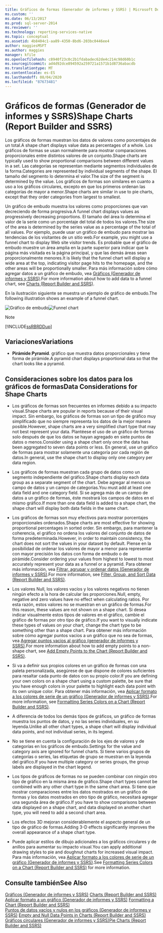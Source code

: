 ```yaml
---
title: Gráficos de formas (Generador de informes y SSRS) | Microsoft Docs
ms.custom: ''
ms.date: 06/13/2017
ms.prod: sql-server-2014
ms.reviewer: ''
ms.technology: reporting-services-native
ms.topic: conceptual
ms.assetid: 4b8404c1-aa89-4350-8bd6-203bc0446ee4
author: maggiesMSFT
ms.author: maggies
manager: kfile
ms.openlocfilehash: c8940f23c0c2b1fdabadec62de4c214c98d60b1c
ms.sourcegitcommit: ad4d92dce894592a259721a1571b1d8736abacdb
ms.translationtype: MT
ms.contentlocale: es-ES
ms.lasthandoff: 08/04/2020
ms.locfileid: "87673481"
---
```

# <a name="shape-charts-report-builder-and-ssrs"></a><span data-ttu-id="3b0d2-102">Gráficos de formas (Generador de informes y SSRS)</span><span class="sxs-lookup"><span data-stu-id="3b0d2-102">Shape Charts (Report Builder and SSRS)</span></span>
  <span data-ttu-id="3b0d2-103">Los gráficos de formas muestran los datos de valores como porcentajes de un total.</span><span class="sxs-lookup"><span data-stu-id="3b0d2-103">A shape chart displays value data as percentages of a whole.</span></span> <span data-ttu-id="3b0d2-104">Los gráficos de formas se usan normalmente para mostrar comparaciones proporcionales entre distintos valores de un conjunto.</span><span class="sxs-lookup"><span data-stu-id="3b0d2-104">Shape charts are typically used to show proportional comparisons between different values in a set.</span></span> <span data-ttu-id="3b0d2-105">Las categorías se representan mediante segmentos individuales de la forma.</span><span class="sxs-lookup"><span data-stu-id="3b0d2-105">Categories are represented by individual segments of the shape.</span></span> <span data-ttu-id="3b0d2-106">El tamaño del segmento lo determina el valor.</span><span class="sxs-lookup"><span data-stu-id="3b0d2-106">The size of the segment is determined by the value.</span></span> <span data-ttu-id="3b0d2-107">Los gráficos de formas son similares en cuanto a uso a los gráficos circulares, excepto en que los primeros ordenan las categorías de mayor a menor.</span><span class="sxs-lookup"><span data-stu-id="3b0d2-107">Shape charts are similar in use to pie charts, except that they order categories from largest to smallest.</span></span>  
  
 <span data-ttu-id="3b0d2-108">Un gráfico de embudo muestra los valores como proporciones que van decreciendo de forma progresiva.</span><span class="sxs-lookup"><span data-stu-id="3b0d2-108">A funnel chart displays values as progressively decreasing proportions.</span></span> <span data-ttu-id="3b0d2-109">El tamaño del área lo determina el valor de la serie como un porcentaje del total de todos los valores.</span><span class="sxs-lookup"><span data-stu-id="3b0d2-109">The size of the area is determined by the series value as a percentage of the total of all values.</span></span> <span data-ttu-id="3b0d2-110">Por ejemplo, puede usar un gráfico de embudo para mostrar las tendencias de los visitantes de un sitio web.</span><span class="sxs-lookup"><span data-stu-id="3b0d2-110">For example, you might use a funnel chart to display Web site visitor trends.</span></span> <span data-ttu-id="3b0d2-111">Es probable que el gráfico de embudo muestre un área amplia en la parte superior para indicar que la página más visitada es la página principal, y que las demás áreas sean proporcionalmente menores.</span><span class="sxs-lookup"><span data-stu-id="3b0d2-111">It is likely that the funnel chart will display a wide area at the top, indicating visitor page hits to the homepage, and the other areas will be proportionally smaller.</span></span> <span data-ttu-id="3b0d2-112">Para más información sobre cómo agregar datos a un gráfico de embudo, vea [Gráficos &#40;Generador de informes y SSRS&#41;](charts-report-builder-and-ssrs.md).</span><span class="sxs-lookup"><span data-stu-id="3b0d2-112">For more information about how to add data to a funnel chart, see [Charts &#40;Report Builder and SSRS&#41;](charts-report-builder-and-ssrs.md).</span></span>  
  
 <span data-ttu-id="3b0d2-113">En la ilustración siguiente se muestra un ejemplo de gráfico de embudo.</span><span class="sxs-lookup"><span data-stu-id="3b0d2-113">The following illustration shows an example of a funnel chart.</span></span>  
  
 <span data-ttu-id="3b0d2-114">![Gráfico de embudo](../media/rs-funnelchart.gif "Gráfico de embudo")</span><span class="sxs-lookup"><span data-stu-id="3b0d2-114">![Funnel chart](../media/rs-funnelchart.gif "Funnel chart")</span></span>  
  
> [!NOTE]  
>  [!INCLUDE[ssRBRDDup](../../includes/ssrbrddup-md.md)]  
  
## <a name="variations"></a><span data-ttu-id="3b0d2-115">Variaciones</span><span class="sxs-lookup"><span data-stu-id="3b0d2-115">Variations</span></span>  
  
-   <span data-ttu-id="3b0d2-116">**Pirámide**:</span><span class="sxs-lookup"><span data-stu-id="3b0d2-116">**Pyramid**.</span></span> <span data-ttu-id="3b0d2-117">gráfico que muestra datos proporcionales y tiene forma de pirámide.</span><span class="sxs-lookup"><span data-stu-id="3b0d2-117">A pyramid chart displays proportional data so that the chart looks like a pyramid.</span></span>  
  
## <a name="data-considerations-for-shape-charts"></a><span data-ttu-id="3b0d2-118">Consideraciones sobre los datos para los gráficos de formas</span><span class="sxs-lookup"><span data-stu-id="3b0d2-118">Data Considerations for Shape Charts</span></span>  
  
-   <span data-ttu-id="3b0d2-119">Los gráficos de formas son frecuentes en informes debido a su impacto visual.</span><span class="sxs-lookup"><span data-stu-id="3b0d2-119">Shape charts are popular in reports because of their visual impact.</span></span> <span data-ttu-id="3b0d2-120">Sin embargo, los gráficos de formas son un tipo de gráfico muy simplificado que no siempre representa los datos de la mejor manera posible.</span><span class="sxs-lookup"><span data-stu-id="3b0d2-120">However, shape charts are a very simplified chart type that may not best represent your data.</span></span> <span data-ttu-id="3b0d2-121">Plantéese el uso de un gráfico de formas solo después de que los datos se hayan agregado en siete puntos de datos o menos.</span><span class="sxs-lookup"><span data-stu-id="3b0d2-121">Consider using a shape chart only once the data has been aggregated to seven data points or less.</span></span> <span data-ttu-id="3b0d2-122">En general, use un gráfico de formas para mostrar solamente una categoría por cada región de datos.</span><span class="sxs-lookup"><span data-stu-id="3b0d2-122">In general, use the shape chart to display only one category per data region.</span></span>  
  
-   <span data-ttu-id="3b0d2-123">Los gráficos de formas muestran cada grupo de datos como un segmento independiente del gráfico.</span><span class="sxs-lookup"><span data-stu-id="3b0d2-123">Shape charts display each data group as a separate segment of the chart.</span></span> <span data-ttu-id="3b0d2-124">Debe agregar al menos un campo de datos y un campo de categorías.</span><span class="sxs-lookup"><span data-stu-id="3b0d2-124">You must add at least one data field and one category field.</span></span> <span data-ttu-id="3b0d2-125">Si se agrega más de un campo de datos a un gráfico de formas, éste mostrará los campos de datos en el mismo gráfico.</span><span class="sxs-lookup"><span data-stu-id="3b0d2-125">If more than one data field is added to a shape chart, the shape chart will display both data fields in the same chart.</span></span>  
  
-   <span data-ttu-id="3b0d2-126">Los gráficos de formas son muy efectivos para mostrar porcentajes proporcionales ordenados.</span><span class="sxs-lookup"><span data-stu-id="3b0d2-126">Shape charts are most effective for showing proportional percentages in sorted order.</span></span> <span data-ttu-id="3b0d2-127">Sin embargo, para mantener la coherencia, el gráfico no ordena los valores del conjunto de datos de forma predeterminada.</span><span class="sxs-lookup"><span data-stu-id="3b0d2-127">However, in order to maintain consistency, the chart does not sort the values in your dataset by default.</span></span> <span data-ttu-id="3b0d2-128">Piense en la posibilidad de ordenar los valores de mayor a menor para representar con mayor precisión los datos con forma de embudo o de pirámide.</span><span class="sxs-lookup"><span data-stu-id="3b0d2-128">Consider ordering your values from highest to lowest to most accurately represent your data as a funnel or a pyramid.</span></span> <span data-ttu-id="3b0d2-129">Para obtener más información, vea [Filtrar, agrupar y ordenar datos &#40;Generador de informes y SSRS&#41;](filter-group-and-sort-data-report-builder-and-ssrs.md).</span><span class="sxs-lookup"><span data-stu-id="3b0d2-129">For more information, see [Filter, Group, and Sort Data &#40;Report Builder and SSRS&#41;](filter-group-and-sort-data-report-builder-and-ssrs.md).</span></span>  
  
-   <span data-ttu-id="3b0d2-130">Los valores Null, los valores vacíos y los valores negativos no tienen ningún efecto a la hora de calcular las proporciones.</span><span class="sxs-lookup"><span data-stu-id="3b0d2-130">Null, empty, negative and zero values have no effect when calculating ratios.</span></span> <span data-ttu-id="3b0d2-131">Por esta razón, estos valores no se muestran en un gráfico de formas.</span><span class="sxs-lookup"><span data-stu-id="3b0d2-131">For this reason, these values are not shown on a shape chart.</span></span> <span data-ttu-id="3b0d2-132">Si desea indicar visualmente estos tipos de valores en el gráfico, cambie el gráfico de formas por otro tipo de gráfico.</span><span class="sxs-lookup"><span data-stu-id="3b0d2-132">If you want to visually indicate these types of values on your chart, change the chart type to be something other than a shape chart.</span></span> <span data-ttu-id="3b0d2-133">Para obtener más información sobre cómo agregar puntos vacíos a un gráfico que no sea de formas, vea [Agregar puntos vacíos al gráfico &#40;generador de informes y SSRS&#41;](add-empty-points-to-a-chart-report-builder-and-ssrs.md).</span><span class="sxs-lookup"><span data-stu-id="3b0d2-133">For more information about how to add empty points to a non-shape chart, see [Add Empty Points to the Chart &#40;Report Builder and SSRS&#41;](add-empty-points-to-a-chart-report-builder-and-ssrs.md).</span></span>  
  
-   <span data-ttu-id="3b0d2-134">Si va a definir sus propios colores en un gráfico de formas con una paleta personalizada, asegúrese de que dispone de colores suficientes para resaltar cada punto de datos con su propio color.</span><span class="sxs-lookup"><span data-stu-id="3b0d2-134">If you are defining your own colors on a shape chart using a custom palette, be sure that you have enough colors in your palette to highlight each data point with its own unique color.</span></span> <span data-ttu-id="3b0d2-135">Para obtener más información, vea [Aplicar formato a los colores de serie de un gráfico &#40;Generador de informes y SSRS&#41;](formatting-series-colors-on-a-chart-report-builder-and-ssrs.md).</span><span class="sxs-lookup"><span data-stu-id="3b0d2-135">For more information, see [Formatting Series Colors on a Chart &#40;Report Builder and SSRS&#41;](formatting-series-colors-on-a-chart-report-builder-and-ssrs.md).</span></span>  
  
-   <span data-ttu-id="3b0d2-136">A diferencia de todos los demás tipos de gráficos, un gráfico de formas muestra los puntos de datos, y no las series individuales, en su leyenda.</span><span class="sxs-lookup"><span data-stu-id="3b0d2-136">Unlike all other chart types, a shape chart will display individual data points, and not individual series, in its legend.</span></span>  
  
-   <span data-ttu-id="3b0d2-137">No se tiene en cuenta la configuración de los ejes de valores y de categorías en los gráficos de embudo.</span><span class="sxs-lookup"><span data-stu-id="3b0d2-137">Settings for the value and category axis are ignored for funnel charts.</span></span> <span data-ttu-id="3b0d2-138">Si tiene varios grupos de categorías o series, las etiquetas de grupo se muestran en la leyenda del gráfico.</span><span class="sxs-lookup"><span data-stu-id="3b0d2-138">If you have multiple category or series groups, the group labels are displayed in the chart legend.</span></span>  
  
-   <span data-ttu-id="3b0d2-139">Los tipos de gráficos de formas no se pueden combinar con ningún otro tipo de gráfico en la misma área de gráfico.</span><span class="sxs-lookup"><span data-stu-id="3b0d2-139">Shape chart types cannot be combined with any other chart type in the same chart area.</span></span> <span data-ttu-id="3b0d2-140">Si tiene que mostrar comparaciones entre los datos mostrados en un gráfico de formas y los datos mostrados en otro tipo de gráfico, necesitará agregar una segunda área de gráfico.</span><span class="sxs-lookup"><span data-stu-id="3b0d2-140">If you have to show comparisons between data displayed on a shape chart, and data displayed on another chart type, you will need to add a second chart area.</span></span>  
  
-   <span data-ttu-id="3b0d2-141">Los efectos 3D mejoran considerablemente el aspecto general de un tipo de gráfico de formas.</span><span class="sxs-lookup"><span data-stu-id="3b0d2-141">Adding 3-D effects significantly improves the overall appearance of a shape chart type.</span></span>  
  
-   <span data-ttu-id="3b0d2-142">Puede aplicar estilos de dibujo adicionales a los gráficos circulares y de anillos para aumentar su impacto visual.</span><span class="sxs-lookup"><span data-stu-id="3b0d2-142">You can apply additional drawing styles to pie and doughnut charts for increased visual impact.</span></span> <span data-ttu-id="3b0d2-143">Para más información, vea [Aplicar formato a los colores de serie de un gráfico &#40;Generador de informes y SSRS&#41;](formatting-series-colors-on-a-chart-report-builder-and-ssrs.md).</span><span class="sxs-lookup"><span data-stu-id="3b0d2-143">See [Formatting Series Colors on a Chart &#40;Report Builder and SSRS&#41;](formatting-series-colors-on-a-chart-report-builder-and-ssrs.md) for more information.</span></span>  
  
## <a name="see-also"></a><span data-ttu-id="3b0d2-144">Consulte también</span><span class="sxs-lookup"><span data-stu-id="3b0d2-144">See Also</span></span>  
 <span data-ttu-id="3b0d2-145">[Gráficos &#40;Generador de informes y SSRS&#41;](charts-report-builder-and-ssrs.md) </span><span class="sxs-lookup"><span data-stu-id="3b0d2-145">[Charts &#40;Report Builder and SSRS&#41;](charts-report-builder-and-ssrs.md) </span></span>  
 <span data-ttu-id="3b0d2-146">[Aplicar formato a un gráfico &#40;Generador de informes y SSRS&#41;](formatting-a-chart-report-builder-and-ssrs.md) </span><span class="sxs-lookup"><span data-stu-id="3b0d2-146">[Formatting a Chart &#40;Report Builder and SSRS&#41;](formatting-a-chart-report-builder-and-ssrs.md) </span></span>  
 <span data-ttu-id="3b0d2-147">[Puntos de datos vacíos y nulos en los gráficos &#40;Generador de informes y SSRS&#41;](empty-and-null-data-points-in-charts-report-builder-and-ssrs.md) </span><span class="sxs-lookup"><span data-stu-id="3b0d2-147">[Empty and Null Data Points in Charts &#40;Report Builder and SSRS&#41;](empty-and-null-data-points-in-charts-report-builder-and-ssrs.md) </span></span>  
 [<span data-ttu-id="3b0d2-148">Gráficos circulares &#40;Generador de informes y SSRS&#41;</span><span class="sxs-lookup"><span data-stu-id="3b0d2-148">Pie Charts &#40;Report Builder and SSRS&#41;</span></span>](pie-charts-report-builder-and-ssrs.md)  
  
  
